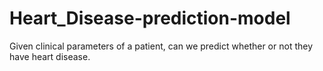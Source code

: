 # Heart_Disease-prediction-model
Given clinical parameters of a patient, can we predict whether or not they have heart disease.
